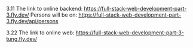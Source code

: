3.11
The link to online backend: https://full-stack-web-development-part-3.fly.dev/
Persons will be on: https://full-stack-web-development-part-3.fly.dev/api/persons

3.22
The link to online web: https://full-stack-web-development-part-3-tung.fly.dev/